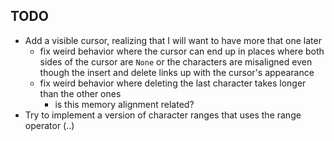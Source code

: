 ## TODO

* Add a visible cursor, realizing that I will want to have more that one later
  * fix weird behavior where the cursor can end up in places where both sides of the cursor are `None` or the characters are misaligned even though the insert and delete links up with the cursor's appearance
  * fix weird behavior where deleting the last character takes longer than the other ones
      * is this memory alignment related?
* Try to implement a version of character ranges that uses the range operator (..)
